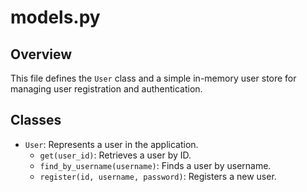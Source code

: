 # models.py

## Overview

This file defines the `User` class and a simple in-memory user store for managing user registration and authentication.

## Classes

- `User`: Represents a user in the application.
  - `get(user_id)`: Retrieves a user by ID.
  - `find_by_username(username)`: Finds a user by username.
  - `register(id, username, password)`: Registers a new user.

